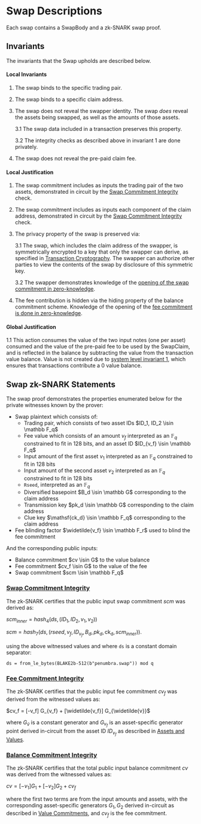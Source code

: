 # Swap Descriptions

Each swap contains a SwapBody and a zk-SNARK swap proof.

## Invariants

The invariants that the Swap upholds are described below.

#### Local Invariants

1. The swap binds to the specific trading pair.

2. The swap binds to a specific claim address.

3. The swap does not reveal the swapper identity. The swap *does* reveal the assets being swapped, as well as the amounts of those assets.

    3.1 The swap data included in a transaction preserves this property.

    3.2 The integrity checks as described above in invariant 1 are done privately.

4. The swap does not reveal the pre-paid claim fee.

#### Local Justification

1. The swap commitment includes as inputs the trading pair of the two assets, demonstrated in circuit by the [Swap Commitment Integrity](#swap-commitment-integrity) check.

2. The swap commitment includes as inputs each component of the claim address, demonstrated in circuit by the [Swap Commitment Integrity](#swap-commitment-integrity) check.

3. The privacy property of the swap is preserved via:

    3.1 The swap, which includes the claim address of the swapper, is symmetrically encrypted to a key that only the swapper can derive, as specified in [Transaction Cryptography](../../addresses_keys/transaction_crypto.md). The swapper can authorize other parties to view the contents of the swap by disclosure of this symmetric key.

    3.2 The swapper demonstrates knowledge of the [opening of the swap commitment in zero-knowledge](#swap-commitment-integrity).

4. The fee contribution is hidden via the hiding property of the balance commitment scheme. Knowledge of the opening of the [fee commitment is done in zero-knowledge](#fee-commitment-integrity).

#### Global Justification

1.1 This action consumes the value of the two input notes (one per asset) consumed and the value of the pre-paid fee to be used by the SwapClaim, and is reflected in the balance by subtracting the value from the transaction value balance. Value is not created due to [system level invariant 1](../../transactions/invariants.md), which ensures that transactions contribute a 0 value balance.

## Swap zk-SNARK Statements

The swap proof demonstrates the properties enumerated below for the private witnesses known by the prover:

* Swap plaintext which consists of:
  * Trading pair, which consists of two asset IDs  $ID_1, ID_2 \isin \mathbb F_q$
  * Fee value which consists of an amount $v_f$ interpreted as an $\mathbb F_q$ constrained to fit in 128 bits, and an asset ID $ID_{v_f} \isin \mathbb F_q$
  * Input amount of the first asset $v_1$ interpreted as an $\mathbb F_q$ constrained to fit in 128 bits
  * Input amount of the second asset $v_2$ interpreted as an $\mathbb F_q$ constrained to fit in 128 bits
  * `Rseed`, interpreted as an $\mathbb F_q$
  * Diversified basepoint $B_d \isin \mathbb G$ corresponding to the claim address
  * Transmission key $pk_d \isin \mathbb G$ corresponding to the claim address
  * Clue key $\mathsf{ck_d} \isin \mathbb F_q$ corresponding to the claim address
* Fee blinding factor $\widetilde{v_f} \isin \mathbb F_r$ used to blind the fee commitment

And the corresponding public inputs:

* Balance commitment $cv \isin G$ to the value balance
* Fee commitment $cv_f \isin G$ to the value of the fee
* Swap commitment $scm \isin \mathbb F_q$

### [Swap Commitment Integrity](#swap-commitment-integrity)

The zk-SNARK certifies that the public input swap commitment $scm$ was derived as:

$scm_{inner} = hash_4(ds, (ID_1, ID_2, v_1, v_2))$

$scm = hash_7(ds, (rseed, v_f, ID_{v_f}, B_d, pk_d, \mathsf{ck_d}, scm_{inner}))$.

using the above witnessed values and where `ds` is a constant domain separator:

`ds = from_le_bytes(BLAKE2b-512(b"penumbra.swap")) mod q`

### [Fee Commitment Integrity](#fee-commitment-integrity)

The zk-SNARK certifies that the public input fee commitment $cv_f$ was derived from the witnessed values as:

$cv_f = [-v_f] G_{v_f} + [\widetilde{v_f}] G_{\widetilde{v}}$

where $G_{\widetilde{v}}$ is a constant generator and $G_{v_f}$ is an asset-specific generator point derived in-circuit from the asset ID $ID_{v_f}$ as described in [Assets and Values](../../assets.md).

### [Balance Commitment Integrity](#balance-commitment-integrity)

The zk-SNARK certifies that the total public input balance commitment $cv$ was derived from the witnessed values as:

$cv = [-v_1] G_1 + [-v_2] G_2 + cv_f$

where the first two terms are from the input amounts and assets, with the corresponding asset-specific generators $G_1, G_2$ derived in-circuit as described in [Value Commitments](../../assets.md), and $cv_f$ is the fee commitment.
